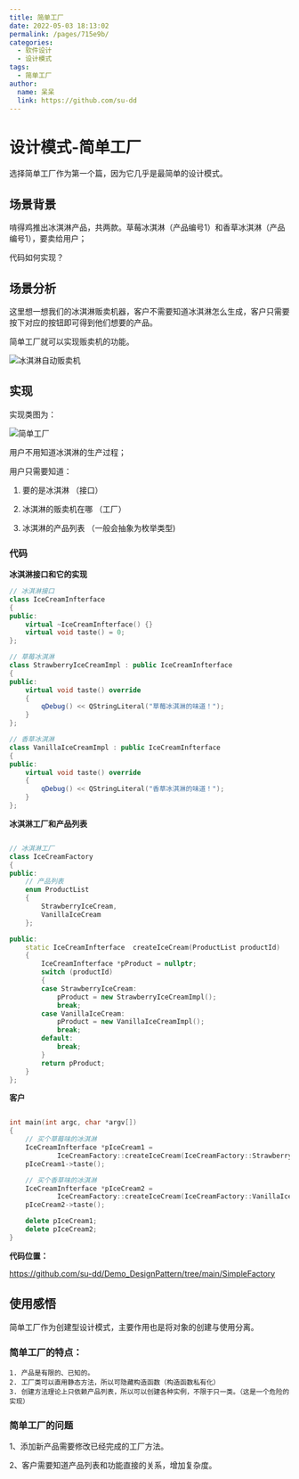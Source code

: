 ```yaml
---
title: 简单工厂
date: 2022-05-03 18:13:02
permalink: /pages/715e9b/
categories: 
  - 软件设计
  - 设计模式
tags: 
  - 简单工厂
author: 
  name: 呆呆
  link: https://github.com/su-dd
---
```


# 设计模式-简单工厂

选择简单工厂作为第一个篇，因为它几乎是最简单的设计模式。



## 场景背景

啃得鸡推出冰淇淋产品，共两款。草莓冰淇淋（产品编号1）和香草冰淇淋（产品编号1），要卖给用户；

代码如何实现？



## 场景分析

这里想一想我们的冰淇淋贩卖机器，客户不需要知道冰淇淋怎么生成，客户只需要按下对应的按钮即可得到他们想要的产品。

简单工厂就可以实现贩卖机的功能。

![冰淇淋自动贩卖机](https://cdn.jsdelivr.net/gh/su-dd/cdn@main/博客/知识总结/设计模式/简单工厂-贩卖机.webp)



## 实现

实现类图为：

![简单工厂](https://cdn.jsdelivr.net/gh/su-dd/cdn@main/博客/知识总结/设计模式/简单工厂-类图.webp
)

用户不用知道冰淇淋的生产过程；

用户只需要知道：

1. 要的是冰淇淋 （接口）

2. 冰淇淋的贩卖机在哪 （工厂）

3. 冰淇淋的产品列表 （一般会抽象为枚举类型)

   

### 代码

**冰淇淋接口和它的实现**

```c++
// 冰淇淋接口
class IceCreamInfterface
{
public:
    virtual ~IceCreamInfterface() {}
    virtual void taste() = 0;
};

// 草莓冰淇淋
class StrawberryIceCreamImpl : public IceCreamInfterface
{
public:
    virtual void taste() override
    {
        qDebug() << QStringLiteral("草莓冰淇淋的味道！");
    }
};

// 香草冰淇淋
class VanillaIceCreamImpl : public IceCreamInfterface
{
public:
    virtual void taste() override
    {
        qDebug() << QStringLiteral("香草冰淇淋的味道！");
    }
};
```



**冰淇淋工厂和产品列表**

```c++

// 冰淇淋工厂
class IceCreamFactory
{
public:
    // 产品列表
    enum ProductList
    {
        StrawberryIceCream,
        VanillaIceCream
    };

public:
    static IceCreamInfterface  createIceCream(ProductList productId)
    {
        IceCreamInfterface *pProduct = nullptr;
        switch (productId)
        {
        case StrawberryIceCream:
            pProduct = new StrawberryIceCreamImpl();
            break;
        case VanillaIceCream:
            pProduct = new VanillaIceCreamImpl();
            break;
        default:
            break;
        }
        return pProduct;
    }
};
```



**客户**

```c++

int main(int argc, char *argv[])
{
    // 买个草莓味的冰淇淋
    IceCreamInfterface *pIceCream1 =
            IceCreamFactory::createIceCream(IceCreamFactory::StrawberryIceCream);
    pIceCream1->taste();

    // 买个香草味的冰淇淋
    IceCreamInfterface *pIceCream2 =
            IceCreamFactory::createIceCream(IceCreamFactory::VanillaIceCream);
    pIceCream2->taste();

    delete pIceCream1;
    delete pIceCream2;
}
```



**代码位置：**

https://github.com/su-dd/Demo_DesignPattern/tree/main/SimpleFactory



## 使用感悟

简单工厂作为创建型设计模式，主要作用也是将对象的创建与使用分离。

### 简单工厂的特点：

 	1. 产品是有限的、已知的。
 	2. 工厂类可以直用静态方法，所以可隐藏构造函数（构造函数私有化）
 	3. 创建方法理论上只依赖产品列表，所以可以创建各种实例，不限于只一类。（这是一个危险的实现）



### 简单工厂的问题

1、添加新产品需要修改已经完成的工厂方法。

2、客户需要知道产品列表和功能直接的关系，增加复杂度。